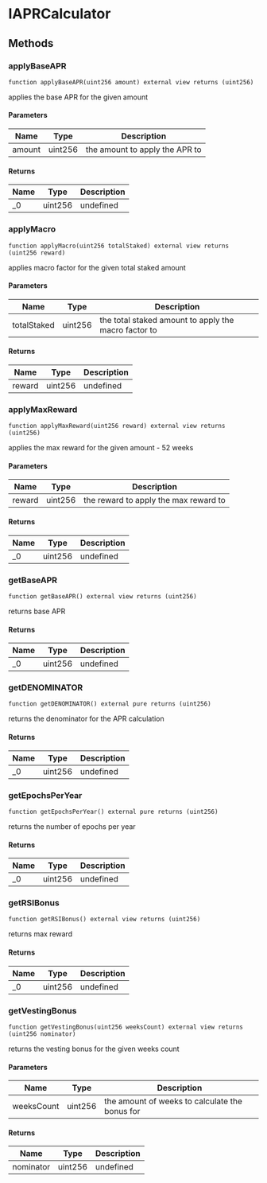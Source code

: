 # IAPRCalculator









## Methods

### applyBaseAPR

```solidity
function applyBaseAPR(uint256 amount) external view returns (uint256)
```

applies the base APR for the given amount



#### Parameters

| Name | Type | Description |
|---|---|---|
| amount | uint256 | the amount to apply the APR to |

#### Returns

| Name | Type | Description |
|---|---|---|
| _0 | uint256 | undefined |

### applyMacro

```solidity
function applyMacro(uint256 totalStaked) external view returns (uint256 reward)
```

applies macro factor for the given total staked amount



#### Parameters

| Name | Type | Description |
|---|---|---|
| totalStaked | uint256 | the total staked amount to apply the macro factor to |

#### Returns

| Name | Type | Description |
|---|---|---|
| reward | uint256 | undefined |

### applyMaxReward

```solidity
function applyMaxReward(uint256 reward) external view returns (uint256)
```

applies the max reward for the given amount - 52 weeks



#### Parameters

| Name | Type | Description |
|---|---|---|
| reward | uint256 | the reward to apply the max reward to |

#### Returns

| Name | Type | Description |
|---|---|---|
| _0 | uint256 | undefined |

### getBaseAPR

```solidity
function getBaseAPR() external view returns (uint256)
```

returns base APR




#### Returns

| Name | Type | Description |
|---|---|---|
| _0 | uint256 | undefined |

### getDENOMINATOR

```solidity
function getDENOMINATOR() external pure returns (uint256)
```

returns the denominator for the APR calculation




#### Returns

| Name | Type | Description |
|---|---|---|
| _0 | uint256 | undefined |

### getEpochsPerYear

```solidity
function getEpochsPerYear() external pure returns (uint256)
```

returns the number of epochs per year




#### Returns

| Name | Type | Description |
|---|---|---|
| _0 | uint256 | undefined |

### getRSIBonus

```solidity
function getRSIBonus() external view returns (uint256)
```

returns max reward




#### Returns

| Name | Type | Description |
|---|---|---|
| _0 | uint256 | undefined |

### getVestingBonus

```solidity
function getVestingBonus(uint256 weeksCount) external view returns (uint256 nominator)
```

returns the vesting bonus for the given weeks count



#### Parameters

| Name | Type | Description |
|---|---|---|
| weeksCount | uint256 | the amount of weeks to calculate the bonus for |

#### Returns

| Name | Type | Description |
|---|---|---|
| nominator | uint256 | undefined |




